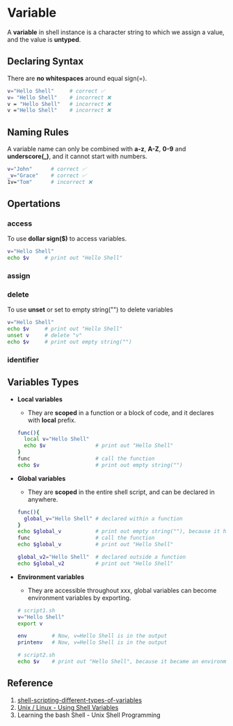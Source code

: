 # Variable
A **variable** in shell instance is a character string to which we assign a value, and the value is **untyped**.

## Declaring Syntax
There are **no whitespaces** around equal sign(=).
```bash showLineNumbers
v="Hello Shell"     # correct ✅
v= "Hello Shell"    # incorrect ❌
v = "Hello Shell"   # incorrect ❌
v ="Hello Shell"    # incorrect ❌
```

## Naming Rules
A variable name can only be combined with **a-z**, **A-Z**, **0-9** and **underscore(_)**, and it cannot start with numbers.
```bash showLineNumbers
v="John"      # correct ✅
_v="Grace"    # correct ✅
1v="Tom"      # incorrect ❌
```

## Opertations
### access
To use **dollar sign($)** to access variables.
```bash showLineNumbers
v="Hello Shell"
echo $v     # print out "Hello Shell"
```
### assign
### delete
To use **unset** or set to empty string("") to delete variables
```bash showLineNumbers
v="Hello Shell"
echo $v     # print out "Hello Shell"
unset v     # delete "v"
echo $v     # print out empty string("")
```

### identifier


## Variables Types
- **Local variables**
    - They are **scoped** in a function or a block of code, and it declares with **local** prefix.
    ```bash showLineNumbers
    func(){
      local v="Hello Shell"
      echo $v                # print out "Hello Shell"
    }
    func                     # call the function             
    echo $v                  # print out empty string("")
    ```

- **Global variables**
    - They are **scoped** in the entire shell script, and can be declared in anywhere.
    ```bash showLineNumbers
    func(){
      global_v="Hello Shell" # declared within a function
    }
    echo $global_v           # print out empty string(""), because it has't declare yet
    func                     # call the function             
    echo $global_v           # print out "Hello Shell"

    global_v2="Hello Shell"  # declared outside a function
    echo $global_v2          # print out "Hello Shell"
    ```

- **Environment variables**
    - They are accessible throughout xxx, global variables can become environment variables by exporting.
    ```bash showLineNumbers
    # script1.sh
    v="Hello Shell"
    export v

    env        # Now, v=Hello Shell is in the output
    printenv   # Now, v=Hello Shell is in the output

    # script2.sh
    echo $v    # print out "Hello Shell", because it became an environment variable
    ```

## Reference
1. [shell-scripting-different-types-of-variables](https://www.geeksforgeeks.org/shell-scripting-different-types-of-variables/)
2. [Unix / Linux - Using Shell Variables](https://www.tutorialspoint.com/unix/unix-using-variables.htm)
3. Learning the bash Shell - Unix Shell Programming